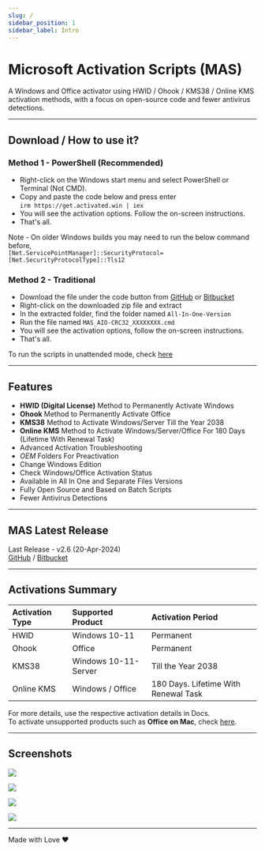 ```yaml
---
slug: /
sidebar_position: 1
sidebar_label: Intro
---
```


# Microsoft Activation Scripts (MAS)

A Windows and Office activator using HWID / Ohook / KMS38 / Online KMS activation methods, with a focus on open-source code and fewer antivirus detections.

---

## Download / How to use it?  
### Method 1 - PowerShell (Recommended)  

-   Right-click on the Windows start menu and select PowerShell or Terminal (Not CMD).
-   Copy and paste the code below and press enter  
`irm https://get.activated.win | iex`  
-   You will see the activation options. Follow the on-screen instructions.
-   That's all.

Note - On older Windows builds you may need to run the below command before,  
`[Net.ServicePointManager]::SecurityProtocol=[Net.SecurityProtocolType]::Tls12`  

### Method 2 - Traditional  

-   Download the file under the code button from [GitHub](https://github.com/massgravel/Microsoft-Activation-Scripts) or [Bitbucket](https://bitbucket.org/WindowsAddict/microsoft-activation-scripts)
-   Right-click on the downloaded zip file and extract
-   In the extracted folder, find the folder named `All-In-One-Version`
-   Run the file named `MAS_AIO-CRC32_XXXXXXXX.cmd`
-   You will see the activation options, follow the on-screen instructions.
-   That's all.

To run the scripts in unattended mode, check [here](command_line_switches.md)

------------------------------------------------------------------------

## Features

-   **HWID (Digital License)** Method to Permanently Activate Windows
-   **Ohook** Method to Permanently Activate Office
-   **KMS38** Method to Activate Windows/Server Till the Year 2038
-   **Online KMS** Method to Activate Windows/Server/Office For 180 Days (Lifetime With Renewal Task)
-   Advanced Activation Troubleshooting
-   $OEM$ Folders For Preactivation
-   Change Windows Edition
-   Check Windows/Office Activation Status
-   Available in All In One and Separate Files Versions
-   Fully Open Source and Based on Batch Scripts
-   Fewer Antivirus Detections

------------------------------------------------------------------------

## MAS Latest Release

Last Release - v2.6 (20-Apr-2024)  
[GitHub](https://github.com/massgravel/Microsoft-Activation-Scripts) / [Bitbucket](https://bitbucket.org/WindowsAddict/microsoft-activation-scripts)

------------------------------------------------------------------------

## Activations Summary

| Activation Type | Supported Product    | Activation Period                    |
|:----------------|:---------------------|:-------------------------------------|
| HWID            | Windows 10-11        | Permanent                            |
| Ohook           | Office               | Permanent                            |
| KMS38           | Windows 10-11-Server | Till the Year 2038                   |
| Online KMS      | Windows / Office     | 180 Days. Lifetime With Renewal Task |

For more details, use the respective activation details in Docs.  
To activate unsupported products such as **Office on Mac**, check [here](unsupported_products_activation.md).

------------------------------------------------------------------------

## Screenshots

![](/img/MAS_AIO.png)

![](/img/MAS_HWID.png)

![](/img/MAS_Ohook.png)

![](/img/MAS_Troubleshoot.png)

------------------------------------------------------------------------

Made with Love ❤️
